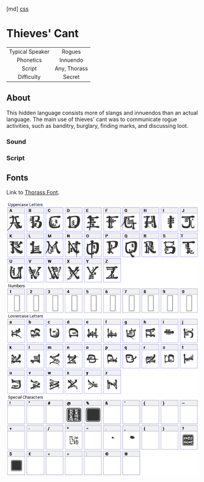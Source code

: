 [md]
[css](-OCVFMyYfsylqoZPiW6l)

# Thieves' Cant

| | |
|:---:|:---:|
| Typical Speaker | Rogues |
| Phonetics | Innuendo |
| Script | Any, Thorass |
| Difficulty | Secret |

<div style="display: none;">
<!-- ★ ☆ -->
</div>

## About

This hidden language consists more of slangs and innuendos than an actual language. The main use of thieves' cant was to communicate rogue activities, such as banditry, burglary, finding marks, and discussing loot.

### Sound

### Script

## Fonts

Link to [Thorass Font](https://github.com/Tougher-Together-DnD/default-game-assets/blob/main/fonts/kingthings-conundrum.zip).

![img_center](https://raw.githubusercontent.com/Tougher-Together-DnD/default-game-assets/refs/heads/main/fonts/images/kingthings-conundrum-font-charmap.png)

<div style="display: none;" id="easySpeakWords">
a-parrot, tooluttle, walkain willy, peaceful pot, gold sashes, one-jump-over, snake-bite, slamhandlejim, smokemgotem
</div>
